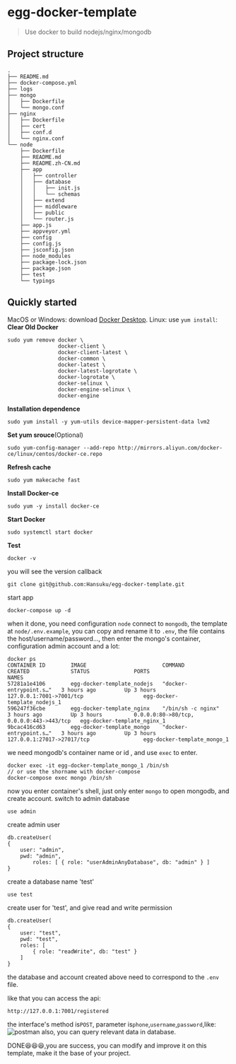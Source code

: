 # egg-docker-template
> Use docker to build nodejs/nginx/mongodb

## Project structure
```
.
├── README.md
├── docker-compose.yml
├── logs
├── mongo
│   ├── Dockerfile
│   └── mongo.conf
├── nginx
│   ├── Dockerfile
│   ├── cert
│   ├── conf.d
│   └── nginx.conf
└── node
    ├── Dockerfile
    ├── README.md
    ├── README.zh-CN.md
    ├── app
    │   ├── controller
    │   ├── database
    │   │   ├── init.js
    │   │   └── schemas
    │   ├── extend
    │   ├── middleware
    │   ├── public
    │   └── router.js
    ├── app.js
    ├── appveyor.yml
    ├── config
    ├── config.js
    ├── jsconfig.json
    ├── node_modules
    ├── package-lock.json
    ├── package.json
    ├── test
    └── typings
```
## Quickly started
MacOS or Windows: download [Docker Desktop](https://www.docker.com/products/docker-desktop).
Linux: use `yum install`:
**Clear Old Docker**
```
sudo yum remove docker \
				docker-client \
                docker-client-latest \
                docker-common \
                docker-latest \
                docker-latest-logrotate \
                docker-logrotate \
                docker-selinux \
                docker-engine-selinux \
                docker-engine
```
**Installation dependence**
```
sudo yum install -y yum-utils device-mapper-persistent-data lvm2
```
**Set yum srouce**(Optional)
```
sudo yum-config-manager --add-repo http://mirrors.aliyun.com/docker-ce/linux/centos/docker-ce.repo
```
**Refresh cache**
```
sudo yum makecache fast
```
**Install Docker-ce**
```
sudo yum -y install docker-ce
```
**Start Docker**
```
sudo systemctl start docker
```
**Test**
```
docker -v
```
you will see the version callback
```
git clone git@github.com:Hansuku/egg-docker-template.git
```
start app
```
docker-compose up -d
```
when it done, you need configuration `node` connect to `mongodb`, the template at `node/.env.example`, you can copy and rename it to `.env`, the file contains the host/username/password..., then enter the mongo's container, configuration admin account and a lot:
```
docker ps
CONTAINER ID        IMAGE                        COMMAND                  CREATED             STATUS              PORTS                                      NAMES
57281a1e4106        egg-docker-template_nodejs   "docker-entrypoint.s…"   3 hours ago         Up 3 hours          127.0.0.1:7001->7001/tcp                   egg-docker-template_nodejs_1
596247f36cbe        egg-docker-template_nginx    "/bin/sh -c nginx"       3 hours ago         Up 3 hours          0.0.0.0:80->80/tcp, 0.0.0.0:443->443/tcp   egg-docker-template_nginx_1
9bcac416cd63        egg-docker-template_mongo    "docker-entrypoint.s…"   3 hours ago         Up 3 hours          127.0.0.1:27017->27017/tcp                 egg-docker-template_mongo_1
```
we need mongodb's container name or id , and use `exec` to enter.
```
docker exec -it egg-docker-template_mongo_1 /bin/sh
// or use the shorname with docker-compose
docker-compose exec mongo /bin/sh
```
now you enter container's shell, just only enter `mongo` to open mongodb, and create account.
switch to admin database
```
use admin
```
create admin user
```
db.createUser(
{
    user: "admin",
    pwd: "admin",
        roles: [ { role: "userAdminAnyDatabase", db: "admin" } ]
}
```
create a database name 'test'
```
use test
```
create user for 'test', and give read and write permission
```
db.createUser(
{
    user: "test",
    pwd: "test",
    roles: [
        { role: "readWrite", db: "test" }
    ]
}
```
the database and account created above need to correspond to the `.env` file.

like that you can access the api:
```
http://127.0.0.1:7001/registered
```
the interface's method is`POST`, parameter is`phone`,`username`,`password`,like:
![postman](https://cdn.hansuku.com/WechatIMG940.png)
also, you can query relevant data in database.

DONE😆😆😆,you are success, you can modify and improve it on this template, make it the base of your project.